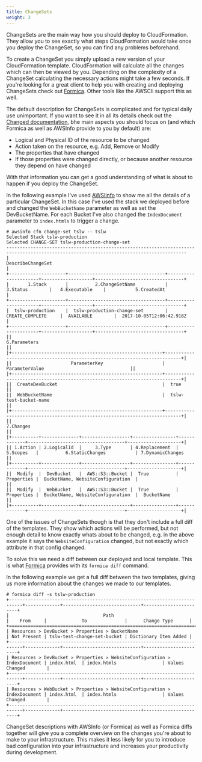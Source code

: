 ```yaml
---
title: ChangeSets
weight: 3
---
```


ChangeSets are the main way how you should deploy to CloudFormation. They allow you to see exactly what steps CloudFormation would take once you deploy the ChangeSet, so you can find any problems beforehand.

To create a ChangeSet you simply upload a new version of your CloudFormation template. CloudFormation will calculate all the changes which can then be viewed by you. Depending on the complexity of a ChangeSet calculating the necessary actions might take a few seconds. If you're looking for a great client to help you with creating and deploying ChangeSets check out [Formica](/tools/formica). Other tools like the AWSCli support this as well.

The default description for ChangeSets is complicated and for typical daily use unimportant. If you want to see it in all its details check out the [Changed documentation](http://docs.aws.amazon.com/AWSCloudFormation/latest/APIReference/API_Change.html), bhe main aspects you should focus on (and which Formica as well as AWSInfo provide to you by default) are:

* Logical and Physical ID of the resource to be changed
* Action taken on the resource, e.g. Add, Remove or Modify
* The properties that have changed
* If those properties were changed directly, or because another resource they depend on have changed

With that information you can get a good understanding of what is about to happen if you deploy the ChangeSet.

In the following example I've used [AWSIinfo](/tools/awsinfo) to show me all the details of a particular ChangeSet. In this case I've used the stack we deployed before and changed the `WebBucketName` parameter as well as set the DevBucketName. For each Bucket I've also changed the `IndexDocument` parameter to `index.htmls` to trigger a change.

```
# awsinfo cfn change-set tslw -- tslw
Selected Stack tslw-production
Selected CHANGE-SET tslw-production-change-set
-----------------------------------------------------------------------------------------------------------------------------------------
|                                                           DescribeChangeSet                                                           |
+---------------------+------------------------------------+----------------------+-------------------+---------------------------------+
|       1.Stack       |          2.ChangeSetName           |      3.Status        |   4.Executable    |           5.CreatedAt           |
+---------------------+------------------------------------+----------------------+-------------------+---------------------------------+
|  tslw-production    |  tslw-production-change-set        |  CREATE_COMPLETE     |  AVAILABLE        |  2017-10-05T12:06:42.918Z       |
+---------------------+------------------------------------+----------------------+-------------------+---------------------------------+
||                                                            6.Parameters                                                             ||
|+--------------------------------------------------------+----------------------------------------------------------------------------+|
||                      ParameterKey                      |                              ParameterValue                                ||
|+--------------------------------------------------------+----------------------------------------------------------------------------+|
||  CreateDevBucket                                       |  true                                                                      ||
||  WebBucketName                                         |  tslw-test-bucket-name                                                     ||
|+--------------------------------------------------------+----------------------------------------------------------------------------+|
||                                                              7.Changes                                                              ||
|+----------+--------------+------------------+----------------+-------------+------------------------------------+--------------------+|
|| 1.Action | 2.LogicalId  |     3.Type       | 4.Replacement  |  5.Scopes   |          6.StaticChanges           | 7.DynamicChanges   ||
|+----------+--------------+------------------+----------------+-------------+------------------------------------+--------------------+|
||  Modify  |  DevBucket   |  AWS::S3::Bucket |  True          |  Properties |  BucketName, WebsiteConfiguration  |                    ||
||  Modify  |  WebBucket   |  AWS::S3::Bucket |  True          |  Properties |  BucketName, WebsiteConfiguration  |  BucketName        ||
|+----------+--------------+------------------+----------------+-------------+------------------------------------+--------------------+|
```

One of the issues of ChangeSets though is that they don't include a full diff of the templates. They show which actions will be performed, but not enough detail to know exactly whats about to be changed, e.g. in the above example it says the `WebsiteConfiguration` changed, but not exactly which attribute in that config changed.

To solve this we need a diff between our deployed and local template. This is what [Formica](/tools/formica) provides with its `formica diff` command.

In the following example we get a full diff between the two templates, giving us more information about the changes we made to our templates.

```
# formica diff -s tslw-production
+---------------------------------------------------------------------------+-------------+-----------------------------+-----------------------+
|                                   Path                                    |    From     |             To              |      Change Type      |
+===========================================================================+=============+=============================+=======================+
| Resources > DevBucket > Properties > BucketName                           | Not Present | tslw-test-change-set-bucket | Dictionary Item Added |
+---------------------------------------------------------------------------+-------------+-----------------------------+-----------------------+
| Resources > DevBucket > Properties > WebsiteConfiguration > IndexDocument | index.html  | index.htmls                 | Values Changed        |
+---------------------------------------------------------------------------+-------------+-----------------------------+-----------------------+
| Resources > WebBucket > Properties > WebsiteConfiguration > IndexDocument | index.html  | index.htmls                 | Values Changed        |
+---------------------------------------------------------------------------+-------------+-----------------------------+-----------------------+
```

ChangeSet descriptions with AWSInfo (or Formica) as well as Formica diffs together will give you a complete overview on the changes you're about to make to your infrastructure. This makes it less likely for you to introduce bad configuration into your infrastructure and increases your productivity during development.
